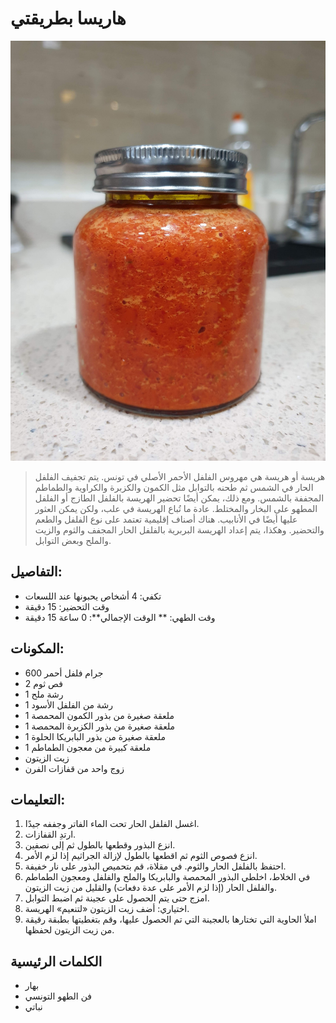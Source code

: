 # هاريسا بطريقتي

![هاريسا بطريقتي](https://github.com/anamorph/recettes/blob/main/photos/fr-harissa-a-ma-facon-01.jpg?raw=true)

> هريسة أو هريسة هي مهروس الفلفل الأحمر الأصلي في تونس. يتم تجفيف الفلفل الحار في الشمس ثم طحنه بالتوابل مثل الكمون والكزبرة والكراوية والطماطم المجففة بالشمس. ومع ذلك، يمكن أيضًا تحضير الهريسة بالفلفل الطازج أو الفلفل المطهو على البخار والمختلط. عادة ما تُباع الهريسة في علب، ولكن يمكن العثور عليها أيضًا في الأنابيب. هناك أصناف إقليمية تعتمد على نوع الفلفل والطعم والتحضير. وهكذا، يتم إعداد الهريسة البربرية بالفلفل الحار المجفف والثوم والزيت والملح وبعض التوابل. 

## التفاصيل:
* تكفي: 4 أشخاص يحبونها عند اللسعات
* وقت التحضير: 15 دقيقة
* وقت الطهي:
** الوقت الإجمالي**: 0 ساعة 15 دقيقة

## المكونات:
* 600 جرام فلفل أحمر
* 2 فص ثوم
* 1 رشة ملح
* 1 رشة من الفلفل الأسود
* 1 ملعقة صغيرة من بذور الكمون المحمصة
* 1 ملعقة صغيرة من بذور الكزبرة المحمصة
* 1 ملعقة صغيرة من بذور البابريكا الحلوة
* 1 ملعقة كبيرة من معجون الطماطم
* زيت الزيتون
* زوج واحد من قفازات الفرن

## التعليمات:
1. اغسل الفلفل الحار تحت الماء الفاتر وجففه جيدًا.
1. ارتدِ القفازات.
1. انزع البذور وقطعها بالطول ثم إلى نصفين.
1. انزع فصوص الثوم ثم اقطعها بالطول لإزالة الجراثيم إذا لزم الأمر.
1. احتفظ بالفلفل الحار والثوم. في مقلاة، قم بتحميص البذور على نار خفيفة.
1. في الخلاط، اخلطي البذور المحمصة والبابريكا والملح والفلفل ومعجون الطماطم والفلفل الحار (إذا لزم الأمر على عدة دفعات) والقليل من زيت الزيتون.
1. امزج حتى يتم الحصول على عجينة ثم اضبط التوابل. 
1. اختياري: أضف زيت الزيتون «لتنعيم» الهريسة.
1. املأ الحاوية التي تختارها بالعجينة التي تم الحصول عليها، وقم بتغطيتها بطبقة رقيقة من زيت الزيتون لحفظها.

## الكلمات الرئيسية
* بهار
* فن الطهو التونسي
* نباتي